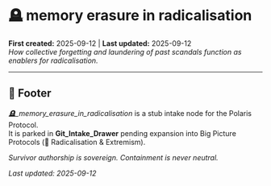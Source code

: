 # 🪦 memory erasure in radicalisation
**First created:** 2025-09-12 | **Last updated:** 2025-09-12  
*How collective forgetting and laundering of past scandals function as enablers for radicalisation.*  

---

## 🏮 Footer  
*🪦_memory_erasure_in_radicalisation* is a stub intake node for the Polaris Protocol.  
It is parked in **Git_Intake_Drawer** pending expansion into Big Picture Protocols (🪬 Radicalisation & Extremism).  

*Survivor authorship is sovereign. Containment is never neutral.*  

_Last updated: 2025-09-12_
